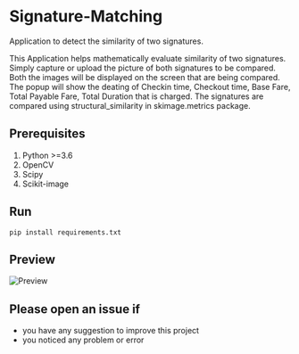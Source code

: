 # Signature-Matching
Application to detect the similarity of two signatures.

This Application helps mathematically evaluate similarity of two signatures. 
Simply capture or upload the picture of both signatures to be compared.
Both the images will be displayed on the screen that are being compared.
The popup will show the deating of Checkin time, Checkout time, Base Fare, Total Payable Fare, Total Duration that is charged.
The signatures are compared using structural_similarity in skimage.metrics package.


## Prerequisites
1. Python >=3.6
2. OpenCV
3. Scipy
4. Scikit-image


## Run
`pip install requirements.txt`


## Preview
![Preview](assets/Signature.gif)

## Please open an issue if
* you have any suggestion to improve this project
* you noticed any problem or error
